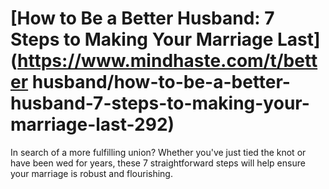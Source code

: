 
# [How to Be a Better Husband: 7 Steps to Making Your Marriage Last](https://www.mindhaste.com/t/better husband/how-to-be-a-better-husband-7-steps-to-making-your-marriage-last-292)

In search of a more fulfilling union? Whether you've just tied the knot or have been wed for years, these 7 straightforward steps will help ensure your marriage is robust and flourishing.
    